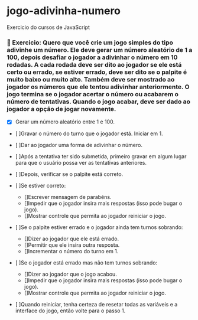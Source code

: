 # jogo-adivinha-numero
 Exercicio do cursos de JavaScript

### 📕 Exercicio: Quero que você crie um jogo simples do tipo adivinhe um número. Ele deve gerar um número aleatório de 1 a 100, depois desafiar o jogador a adivinhar o número em 10 rodadas. A cada rodada deve ser dito ao jogador se ele está certo ou errado, se estiver errado, deve ser dito se o palpite é muito baixo ou muito alto. Também deve ser mostrado ao jogador os números que ele tentou adivinhar anteriormente. O jogo termina se o jogador acertar o número ou acabarem o número de tentativas. Quando o jogo acabar, deve ser dado ao jogador a opção de jogar novamente.


-[x] Gerar um número aleatório entre 1 e 100.

-	[ ]Gravar o número do turno que o jogador está. Iniciar em 1.

-	[ ]Dar ao jogador uma forma de adivinhar o número.

-	[ ]Após a tentativa ter sido submetida, primeiro gravar em algum lugar para que o usuário possa ver as tentativas anteriores.

-	[ ]Depois, verificar se o palpite está correto.

-	[ ]Se estiver correto:
	-	[]Escrever mensagem de parabéns.
	-	[]Impedir que o jogador insira mais respostas (isso pode bugar o jogo).
	-	[]Mostrar controle que permita ao jogador reiniciar o jogo.

-	[ ]Se o palpite estiver errado e o jogador ainda tem turnos sobrando:
	-	[]Dizer ao jogador que ele está errado.
	-	[]Permitir que ele insira outra resposta.
	-	[]Incrementar o número do turno em 1.

-	[ ]Se o jogador está errado mas não tem turnos sobrando:
	-	[]Dizer ao jogador que o jogo acabou.
	-	[]Impedir que o jogador insira mais respostas (isso pode bugar o jogo).
	-	[]Mostrar controle que permita ao jogador reiniciar o jogo.

-	[ ]Quando reiniciar, tenha certeza de resetar todas as variáveis e a interface do jogo, então volte para o passo 1.